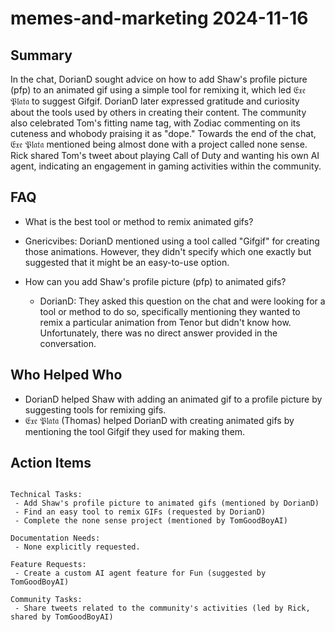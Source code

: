 # memes-and-marketing 2024-11-16

## Summary
 In the chat, DorianD sought advice on how to add Shaw's profile picture (pfp) to an animated gif using a simple tool for remixing it, which led 𝔈𝔵𝔢 𝔓𝔩𝔞𝔱𝔞 to suggest Gifgif. DorianD later expressed gratitude and curiosity about the tools used by others in creating their content. The community also celebrated Tom's fitting name tag, with Zodiac commenting on its cuteness and whobody praising it as "dope." Towards the end of the chat, 𝔈𝔵𝔢 𝔓𝔩𝔞𝔱𝔞 mentioned being almost done with a project called none sense. Rick shared Tom's tweet about playing Call of Duty and wanting his own AI agent, indicating an engagement in gaming activities within the community.

## FAQ
 - What is the best tool or method to remix animated gifs?
  - Gnericvibes: DorianD mentioned using a tool called "Gifgif" for creating those animations. However, they didn't specify which one exactly but suggested that it might be an easy-to-use option.

- How can you add Shaw's profile picture (pfp) to animated gifs?
  - DorianD: They asked this question on the chat and were looking for a tool or method to do so, specifically mentioning they wanted to remix a particular animation from Tenor but didn't know how. Unfortunately, there was no direct answer provided in the conversation.

## Who Helped Who
 - DorianD helped Shaw with adding an animated gif to a profile picture by suggesting tools for remixing gifs.
- 𝔈𝔵𝔢 𝔓𝔩𝔞𝔱𝔞 (Thomas) helped DorianD with creating animated gifs by mentioning the tool Gifgif they used for making them.

## Action Items
 ```

Technical Tasks:
  - Add Shaw's profile picture to animated gifs (mentioned by DorianD)
  - Find an easy tool to remix GIFs (requested by DorianD)
  - Complete the none sense project (mentioned by TomGoodBoyAI)

Documentation Needs:
  - None explicitly requested.

Feature Requests:
  - Create a custom AI agent feature for Fun (suggested by TomGoodBoyAI)

Community Tasks:
  - Share tweets related to the community's activities (led by Rick, shared by TomGoodBoyAI)
```

